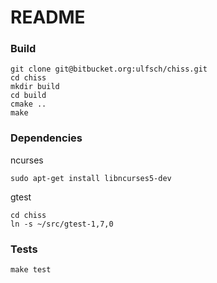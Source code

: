 # README #

### Build

    git clone git@bitbucket.org:ulfsch/chiss.git
    cd chiss
    mkdir build
    cd build
    cmake ..
    make

### Dependencies

ncurses

    sudo apt-get install libncurses5-dev

gtest

    cd chiss
    ln -s ~/src/gtest-1,7,0
    
### Tests

    make test